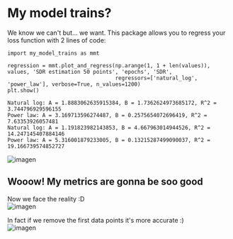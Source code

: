 # My model trains?  
We know we can't but... we want. This package allows you to regress your loss function with 2 lines of code:
```
import my_model_trains as mmt

regression = mmt.plot_and_regress(np.arange(1, 1 + len(values)), values, 'SDR estimation 50 points', 'epochs', 'SDR',
                                  regressors=['natural_log', 'power_law'], verbose=True, n_values=1200)
plt.show()
```
```
Natural log: A = 1.8883062635915384, B = 1.7362624973685172, R^2 = 3.744796929596155
Power law: A = 3.169713596274487, B = 0.2575654072696419, R^2 = 7.63353926057481
Natural log: A = 1.191823982143853, B = 4.667963014944526, R^2 = 14.247145407884146
Power law: A = 5.316001879233005, B = 0.13215287499090037, R^2 = 19.166739574852727
```  
![imagen](https://user-images.githubusercontent.com/32466310/150661695-d0f78a1b-bc09-4075-91d0-6fcf3acba912.png) 
## Wooow! My metrics are gonna be soo good  
Now we face the reality :D  
![imagen](https://user-images.githubusercontent.com/32466310/150661699-20711c52-4da7-4601-bd8e-6635722d8e34.png)  

In fact if we remove the first data points it's more accurate :)  
![imagen](https://user-images.githubusercontent.com/32466310/150661772-f855373d-d5c3-4ea1-b88e-6e3e95a5833f.png)

